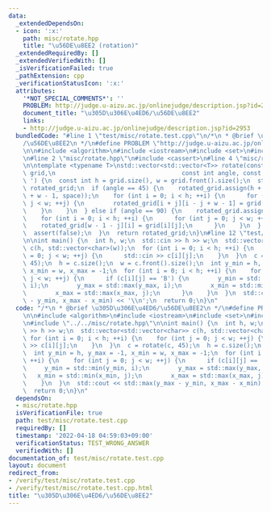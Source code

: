 ```yaml
---
data:
  _extendedDependsOn:
  - icon: ':x:'
    path: misc/rotate.hpp
    title: "\u56DE\u8EE2 (rotation)"
  _extendedRequiredBy: []
  _extendedVerifiedWith: []
  _isVerificationFailed: true
  _pathExtension: cpp
  _verificationStatusIcon: ':x:'
  attributes:
    '*NOT_SPECIAL_COMMENTS*': ''
    PROBLEM: http://judge.u-aizu.ac.jp/onlinejudge/description.jsp?id=2953
    document_title: "\u305D\u306E\u4ED6/\u56DE\u8EE2"
    links:
    - http://judge.u-aizu.ac.jp/onlinejudge/description.jsp?id=2953
  bundledCode: "#line 1 \"test/misc/rotate.test.cpp\"\n/*\n * @brief \u305D\u306E\u4ED6\
    /\u56DE\u8EE2\n */\n#define PROBLEM \"http://judge.u-aizu.ac.jp/onlinejudge/description.jsp?id=2953\"\
    \n\n#include <algorithm>\n#include <iostream>\n#include <set>\n#include <vector>\n\
    \n#line 2 \"misc/rotate.hpp\"\n#include <cassert>\n#line 4 \"misc/rotate.hpp\"\
    \n\ntemplate <typename T>\nstd::vector<std::vector<T>> rotate(const std::vector<std::vector<T>>&\
    \ grid,\n                                   const int angle, const T space = '\
    \ ') {\n  const int h = grid.size(), w = grid.front().size();\n  std::vector<std::vector<T>>\
    \ rotated_grid;\n  if (angle == 45) {\n    rotated_grid.assign(h + w - 1, std::vector<T>(h\
    \ + w - 1, space));\n    for (int i = 0; i < h; ++i) {\n      for (int j = 0;\
    \ j < w; ++j) {\n        rotated_grid[i + j][i - j + w - 1] = grid[i][j];\n  \
    \    }\n    }\n  } else if (angle == 90) {\n    rotated_grid.assign(w, std::vector<T>(h));\n\
    \    for (int i = 0; i < h; ++i) {\n      for (int j = 0; j < w; ++j) {\n    \
    \    rotated_grid[w - 1 - j][i] = grid[i][j];\n      }\n    }\n  } else {\n  \
    \  assert(false);\n  }\n  return rotated_grid;\n}\n#line 12 \"test/misc/rotate.test.cpp\"\
    \n\nint main() {\n  int h, w;\n  std::cin >> h >> w;\n  std::vector<std::vector<char>>\
    \ c(h, std::vector<char>(w));\n  for (int i = 0; i < h; ++i) {\n    for (int j\
    \ = 0; j < w; ++j) {\n      std::cin >> c[i][j];\n    }\n  }\n  c = rotate(c,\
    \ 45);\n  h = c.size();\n  w = c.front().size();\n  int y_min = h, y_max = -1,\
    \ x_min = w, x_max = -1;\n  for (int i = 0; i < h; ++i) {\n    for (int j = 0;\
    \ j < w; ++j) {\n      if (c[i][j] == 'B') {\n        y_min = std::min(y_min,\
    \ i);\n        y_max = std::max(y_max, i);\n        x_min = std::min(x_min, j);\n\
    \        x_max = std::max(x_max, j);\n      }\n    }\n  }\n  std::cout << std::max(y_max\
    \ - y_min, x_max - x_min) << '\\n';\n  return 0;\n}\n"
  code: "/*\n * @brief \u305D\u306E\u4ED6/\u56DE\u8EE2\n */\n#define PROBLEM \"http://judge.u-aizu.ac.jp/onlinejudge/description.jsp?id=2953\"\
    \n\n#include <algorithm>\n#include <iostream>\n#include <set>\n#include <vector>\n\
    \n#include \"../../misc/rotate.hpp\"\n\nint main() {\n  int h, w;\n  std::cin\
    \ >> h >> w;\n  std::vector<std::vector<char>> c(h, std::vector<char>(w));\n \
    \ for (int i = 0; i < h; ++i) {\n    for (int j = 0; j < w; ++j) {\n      std::cin\
    \ >> c[i][j];\n    }\n  }\n  c = rotate(c, 45);\n  h = c.size();\n  w = c.front().size();\n\
    \  int y_min = h, y_max = -1, x_min = w, x_max = -1;\n  for (int i = 0; i < h;\
    \ ++i) {\n    for (int j = 0; j < w; ++j) {\n      if (c[i][j] == 'B') {\n   \
    \     y_min = std::min(y_min, i);\n        y_max = std::max(y_max, i);\n     \
    \   x_min = std::min(x_min, j);\n        x_max = std::max(x_max, j);\n      }\n\
    \    }\n  }\n  std::cout << std::max(y_max - y_min, x_max - x_min) << '\\n';\n\
    \  return 0;\n}\n"
  dependsOn:
  - misc/rotate.hpp
  isVerificationFile: true
  path: test/misc/rotate.test.cpp
  requiredBy: []
  timestamp: '2022-04-18 04:59:03+09:00'
  verificationStatus: TEST_WRONG_ANSWER
  verifiedWith: []
documentation_of: test/misc/rotate.test.cpp
layout: document
redirect_from:
- /verify/test/misc/rotate.test.cpp
- /verify/test/misc/rotate.test.cpp.html
title: "\u305D\u306E\u4ED6/\u56DE\u8EE2"
---
```

